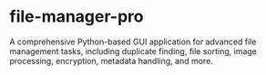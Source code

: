 # file-manager-pro
A comprehensive Python-based GUI application for advanced file management tasks, including duplicate finding, file sorting, image processing, encryption, metadata handling, and more.
